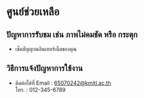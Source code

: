 # ศูนย์ช่วยเหลือ

## ปัญหาการรับชม เช่น ภาพไม่คมชัด หรือ กระตุก
- เช็คสัญญาณอินเทอร์เน็ตของคุณ

## วิธีการแจ้งปัญหาการใช้งาน
- ติดต่อได้ที่ Email : 65070242@kmitl.ac.th <br> โทร. : 012-345-6789
